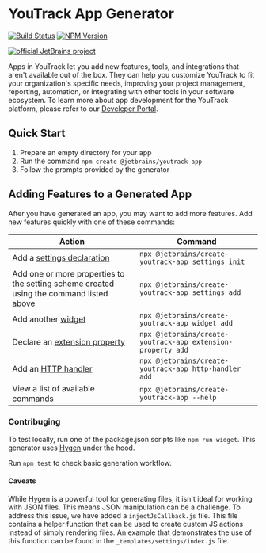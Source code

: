 # YouTrack App Generator

[![Build Status][ci-img]][ci-project] [![NPM Version][npm-img]][npm-page]

[![official JetBrains project](https://jb.gg/badges/official-flat-square.svg)](https://github.com/JetBrains#jetbrains-on-github)

Apps in YouTrack let you add new features, tools, and integrations that aren't available out of the box.
They can help you customize YouTrack to fit your organization's specific needs, improving your project management, 
reporting, automation, or integrating with other tools in your software ecosystem.
To learn more about app development for the YouTrack platform, please refer to our [Develeper Portal](https://www.jetbrains.com/help/youtrack/devportal-apps/apps-documentation.html).

## Quick Start

1. Prepare an empty directory for your app
2. Run the command `npm create @jetbrains/youtrack-app`
3. Follow the prompts provided by the generator

## Adding Features to a Generated App

After you have generated an app, you may want to add more features. Add new features quickly with one of these commands:

| Action | Command |
| --- | --- |
| Add a [settings declaration](https://www.jetbrains.com/help/youtrack/devportal-apps/app-settings.html) | `npx @jetbrains/create-youtrack-app settings init` |
| Add one or more properties to the setting scheme created using the command listed above | `npx @jetbrains/create-youtrack-app settings add` |
| Add another [widget](https://www.jetbrains.com/help/youtrack/devportal-apps/apps-reference-extension-points.html) | `npx @jetbrains/create-youtrack-app widget add` |
| Declare an [extension property](https://www.jetbrains.com/help/youtrack/devportal-apps/apps-extension-properties.html) | `npx @jetbrains/create-youtrack-app extension-property add` |
| Add an [HTTP handler](https://www.jetbrains.com/help/youtrack/devportal-apps/apps-reference-http-handlers.html) | `npx @jetbrains/create-youtrack-app http-handler add` |
| View a list of available commands | `npx @jetbrains/create-youtrack-app --help` |


### Contribuging

To test locally, run one of the package.json scripts like `npm run widget`. This generator uses [Hygen](https://www.hygen.io/docs/generators) under the hood.

Run `npm test` to check basic generation workflow.

#### Caveats
While Hygen is a powerful tool for generating files, it isn't ideal for working with JSON files. 
This means JSON manipulation can be a challenge. 
To address this issue, we have added a `injectJsCallback.js` file. 
This file contains a helper function that can be used to create custom JS actions instead of simply rendering files. 
An example that demonstrates the use of this function can be found in the `_templates/settings/index.js` file.


[ci-project]: https://teamcity.jetbrains.com/project/JetBrainsUi_YouTrackApps_CreateYouTrackApp
[ci-img]:  https://teamcity.jetbrains.com/app/rest/builds/buildType:JetBrainsUi_YoutrackApps_Checks/statusIcon.svg
[npm-img]: https://img.shields.io/npm/v/@jetbrains/create-youtrack-app
[npm-page]: https://www.npmjs.com/package/@jetbrains/create-youtrack-app
